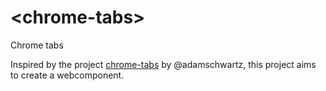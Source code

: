 # \<chrome-tabs\>

Chrome tabs

Inspired by the project [chrome-tabs][1] by @adamschwartz, this project aims to create a webcomponent.

[1]: https://github.com/adamschwartz/chrome-tabs
